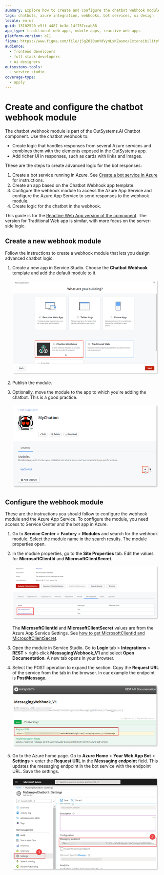```yaml
---
summary: Explore how to create and configure the chatbot webhook module in OutSystems 11 (O11) for enhanced Azure service integration and UI response capabilities.
tags: chatbots, azure integration, webhooks, bot services, ui design
locale: en-us
guid: 15102520-e5ff-4487-bc3d-14f757ccab88
app_type: traditional web apps, mobile apps, reactive web apps
platform-version: o11
figma: https://www.figma.com/file/jSgZ0l0unYdVymLxKZasno/Extensibility%20and%20Integration?node-id=409:26
audience:
  - frontend developers
  - full stack developers
  - ui designers
outsystems-tools:
  - service studio
coverage-type:
  - apply
---
```


# Create and configure the chatbot webhook module

The chatbot webhook module is part of the OutSystems.AI Chatbot component. Use the chatbot webhook to:

* Create logic that handles responses from several Azure services and combines them with the elements exposed in the OutSystems app.
* Add richer UI in responses, such as cards with links and images.

These are the steps to create advanced logic for the bot responses:

1. Create a bot service running in Azure. See [Create a bot service in Azure](guide-azure-services.md#create-bot-service) for instructions.  
2. Create an app based on the Chatbot Webhook app template.
3. Configure the webhook module to access the Azure App Service and configure the Azure App Service to send responses to the webhook module.
4. Create logic for the chatbot in the webhook.

<div class="info" markdown="1">

This guide is for the [Reactive Web App version of the component](https://www.outsystems.com/forge/component-overview/7315/outsystems-ai-chatbot-reactive). The version for Traditional Web app is similar, with more focus on the server-side logic.

</div>

## Create a new webhook module

Follow the instructions to create a webhook module that lets you design advanced chatbot logic. 

1. Create a new app in Service Studio. Choose the **Chatbot Webhook** template and add the default module to it.

    ![New App window in Service Studio showing the selection of the Chatbot Webhook template](images/webhook-select-new-app-ss.png "Selecting the Chatbot Webhook Template")

2. Publish the module.

3. Optionally, move the module to the app to which you're adding the chatbot. This is a good practice.
   
   ![App details screen in Service Studio with an icon highlighted to move the Chatbot module](images/chatbot-move-module-ss.png "Moving the Chatbot Module")

## Configure the webhook module

These are the instructions you should follow to configure the webhook module and the Azure App Service. To configure the module, you need access to Service Center and the bot app in Azure.

1. Go to **Service Center** > **Factory** > **Modules** and search for the webhook module. Select the module name in the search results. The module properties open.

2. In the module properties, go to the **Site Properties** tab. Edit the values for **MicrosoftClientId** and **MicrosoftClientSecret**.

    ![Service Center interface showing the Webhook configuration with editable MicrosoftClientId and MicrosoftClientSecret fields](images/webhook-configuration-sc.png "Webhook Configuration in Service Center")

    <div class="info" markdown="1">

    The **MicrosoftClientId** and **MicrosoftClientSecret** values are from the Azure App Service Settings. See [how to get MicrosoftClientId and MicrosoftClientSecret](guide-azure-services.md#get-id-pass).

    </div>

3. Open the module in Service Studio. Go to **Logic** tab > **Integrations** > **REST** > right-click **MessagingWebhook_V1** and select **Open Documentation**. A new tab opens in your browser.

4. Select the POST operation to expand the section. Copy the **Request URL** of the service from the tab in the browser. In our example the endpoint is **PostMessage**. 

    ![Documentation tab showing the Request URL for the MessagingWebhook_V1 POST operation in Service Studio](images/webhook-requesturl.png "API Request URL Documentation")

5. Go to the Azure home page. Go to **Azure Home** > **Your Web App Bot** > **Settings** > enter the **Request URL** in the **Messaging endpoint** field. This updates the messaging endpoint in the bot service with the endpoint URL. Save the settings.

    ![Azure portal settings page for a Web App Bot with the Messaging endpoint field being configured with the Request URL](images/webhook-azure-configure-endpoint.png "Configuring the Messaging Endpoint in Azure")